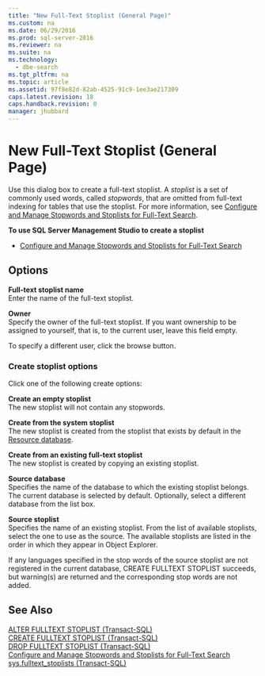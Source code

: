 ```yaml
---
title: "New Full-Text Stoplist (General Page)"
ms.custom: na
ms.date: 06/29/2016
ms.prod: sql-server-2016
ms.reviewer: na
ms.suite: na
ms.technology: 
  - dbe-search
ms.tgt_pltfrm: na
ms.topic: article
ms.assetid: 97f8e82d-82ab-4525-91c9-1ee3ae217309
caps.latest.revision: 18
caps.handback.revision: 0
manager: jhubbard
---
```

# New Full-Text Stoplist (General Page)
Use this dialog box to create a full-text stoplist. A *stoplist* is a set of commonly used words, called *stopwords*, that are omitted from full-text indexing for tables that use the stoplist. For more information, see [Configure and Manage Stopwords and Stoplists for Full-Text Search](../../Topics/TopicNameNotContainA/Configure-and-Manage-Stopwords-and-Stoplists-for-Full-Text-Search.md).  
  
 **To use SQL Server Management Studio to create a stoplist**  
  
-   [Configure and Manage Stopwords and Stoplists for Full-Text Search](../../Topics/TopicNameNotContainA/Configure-and-Manage-Stopwords-and-Stoplists-for-Full-Text-Search.md)  
  
## Options  
 **Full-text stoplist name**  
 Enter the name of the full-text stoplist.  
  
 **Owner**  
 Specify the owner of the full-text stoplist. If you want ownership to be assigned to yourself, that is, to the current user, leave this field empty.  
  
 To specify a different user, click the browse button.  
  
### Create stoplist options  
 Click one of the following create options:  
  
 **Create an empty stoplist**  
 The new stoplist will not contain any stopwords.  
  
 **Create from the system stoplist**  
 The new stoplist is created from the stoplist that exists by default in the [Resource database](../../Topics/TopicNameNotContainA/Resource-Database.md).  
  
 **Create from an existing full-text stoplist**  
 The new stoplist is created by copying an existing stoplist.  
  
 **Source database**  
 Specifies the name of the database to which the existing stoplist belongs. The current database is selected by default. Optionally, select a different database from the list box.  
  
 **Source stoplist**  
 Specifies the name of an existing stoplist. From the list of available stoplists, select the one to use as the source. The available stoplists are listed in the order in which they appear in Object Explorer.  
  
 If any languages specified in the stop words of the source stoplist are not registered in the current database, CREATE FULLTEXT STOPLIST succeeds, but warning(s) are returned and the corresponding stop words are not added.  
  
## See Also  
 [ALTER FULLTEXT STOPLIST (Transact-SQL)](assetId:///f6ad87d5-6a34-435a-8456-8244947c5c83)   
 [CREATE FULLTEXT STOPLIST (Transact-SQL)](assetId:///0669b1d0-46cc-4fac-8df7-5f7fa7af5db4)   
 [DROP FULLTEXT STOPLIST (Transact-SQL)](assetId:///3ee2a2bb-1dfb-4e7c-90e9-9d917cd84a15)   
 [Configure and Manage Stopwords and Stoplists for Full-Text Search](../../Topics/TopicNameNotContainA/Configure-and-Manage-Stopwords-and-Stoplists-for-Full-Text-Search.md)   
 [sys.fulltext_stoplists (Transact-SQL)](assetId:///eb69fb8f-f6d9-446e-83c0-67afd05dfba0)